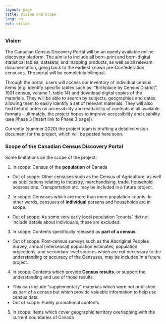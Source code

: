 ```yaml
---
layout: page
title: Vision and Scope
lang: en
ref: vision
---
```


### Vision

The Canadian Census Discovery Portal will be an openly available online discovery platform. The aim is to include all born-print and born-digital statistical tables, datasets, and mapping products, as well as all relevant documentation, going back to the earliest known pre-Confederation censuses. The portal will be completely bilingual.

Through the portal, users will access our inventory of individual census items (e.g. identify specific tables such as: “Birthplace by Census District”, 1901 census, volume 1, table 14) and download digital copies of the materials. They will be able to search by subjects, geographies and dates, allowing them to easily identify a set of relevant materials. They will also find helpful notes on accessibility and readability of contents in all available formats – ultimately, the project hopes to improve accessibility and usability (see Phase 3 [insert link to Phase 3 page]).

Currently (summer 2020) the project team is drafting a detailed vision document for the project, which will be posted here soon.


### Scope of the Canadian Census Discovery Portal

Some limitations on the scope of the project:

1. In scope: Census of the **population** of Canada
  - Out of scope: Other censuses such as the Census of Agriculture, as well as publications relating to Industry, merchandising, trade, household possessions. Transportation etc. may be included in a future project.  
2. In scope: Censuses which are more than mere population counts. In other words, censuses of **individual** persons and households are in scope.
  - Out of scope: As some very early local population “counts” did not include details about individuals, these are excluded.  
3. In scope: Contents specifically released as **part of a census**
  - Out of scope: Post-census surveys such as the Aboriginal Peoples Survey, annual (intercensal) population estimates, population projections, and secondary level sources which are not necessary to the understanding or accuracy of the Censuses, may be included in a future project.  
4. In scope: Contents which provide **Census results**, or support the understanding and use of those results
  - This can include “supplementary" materials which were not published as part of a census but which provide valuable information to help use census data.
  - Out of scope: Purely promotional contents
5. In scope: Items which cover geographic territory overlapping with the current boundaries of Canada

